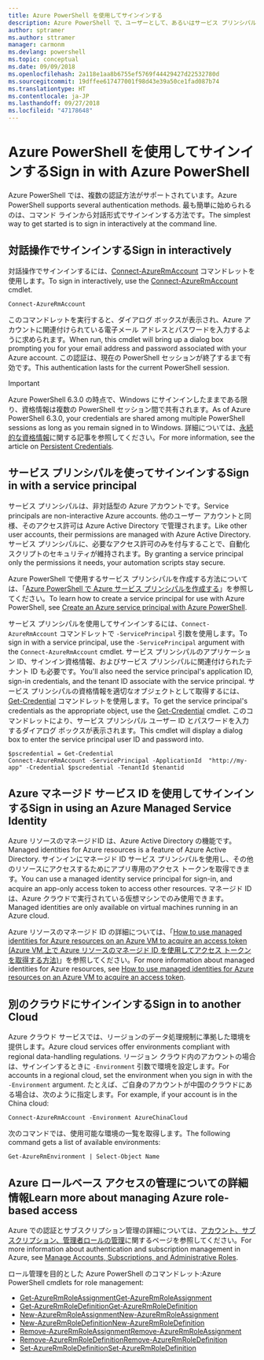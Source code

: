 ```yaml
---
title: Azure PowerShell を使用してサインインする
description: Azure PowerShell で、ユーザーとして、あるいはサービス プリンシパルまたは Azure リソースのマネージド ID を使用してサインインする方法。
author: sptramer
ms.author: sttramer
manager: carmonm
ms.devlang: powershell
ms.topic: conceptual
ms.date: 09/09/2018
ms.openlocfilehash: 2a118e1aa8b6755ef5769f44429427d22532780d
ms.sourcegitcommit: 19dffee617477001f98d43e39a50ce1fad087b74
ms.translationtype: HT
ms.contentlocale: ja-JP
ms.lasthandoff: 09/27/2018
ms.locfileid: "47178648"
---
```

# <a name="sign-in-with-azure-powershell"></a><span data-ttu-id="a9df6-103">Azure PowerShell を使用してサインインする</span><span class="sxs-lookup"><span data-stu-id="a9df6-103">Sign in with Azure PowerShell</span></span>

<span data-ttu-id="a9df6-104">Azure PowerShell では、複数の認証方法がサポートされています。</span><span class="sxs-lookup"><span data-stu-id="a9df6-104">Azure PowerShell supports several authentication methods.</span></span> <span data-ttu-id="a9df6-105">最も簡単に始められるのは、コマンド ラインから対話形式でサインインする方法です。</span><span class="sxs-lookup"><span data-stu-id="a9df6-105">The simplest way to get started is to sign in interactively at the command line.</span></span>

## <a name="sign-in-interactively"></a><span data-ttu-id="a9df6-106">対話操作でサインインする</span><span class="sxs-lookup"><span data-stu-id="a9df6-106">Sign in interactively</span></span>

<span data-ttu-id="a9df6-107">対話操作でサインインするには、[Connect-AzureRmAccount](/powershell/module/azurerm.profile/connect-azurermaccount) コマンドレットを使用します。</span><span class="sxs-lookup"><span data-stu-id="a9df6-107">To sign in interactively, use the [Connect-AzureRmAccount](/powershell/module/azurerm.profile/connect-azurermaccount) cmdlet.</span></span>

```azurepowershell
Connect-AzureRmAccount
```

<span data-ttu-id="a9df6-108">このコマンドレットを実行すると、ダイアログ ボックスが表示され、Azure アカウントに関連付けられている電子メール アドレスとパスワードを入力するように求められます。</span><span class="sxs-lookup"><span data-stu-id="a9df6-108">When run, this cmdlet will bring up a dialog box prompting you for your email address and password associated with your Azure account.</span></span> <span data-ttu-id="a9df6-109">この認証は、現在の PowerShell セッションが終了するまで有効です。</span><span class="sxs-lookup"><span data-stu-id="a9df6-109">This authentication lasts for the current PowerShell session.</span></span>

> [!IMPORTANT]
> <span data-ttu-id="a9df6-110">Azure PowerShell 6.3.0 の時点で、Windows にサインインしたままである限り、資格情報は複数の PowerShell セッション間で共有されます。</span><span class="sxs-lookup"><span data-stu-id="a9df6-110">As of Azure PowerShell 6.3.0, your credentials are shared among multiple PowerShell sessions as long as you remain signed in to Windows.</span></span> <span data-ttu-id="a9df6-111">詳細については、[永続的な資格情報](context-persistence.md)に関する記事を参照してください。</span><span class="sxs-lookup"><span data-stu-id="a9df6-111">For more information, see the article on [Persistent Credentials](context-persistence.md).</span></span>

## <a name="sign-in-with-a-service-principal"></a><span data-ttu-id="a9df6-112">サービス プリンシパルを使ってサインインする</span><span class="sxs-lookup"><span data-stu-id="a9df6-112">Sign in with a service principal</span></span>

<span data-ttu-id="a9df6-113">サービス プリンシパルは、非対話型の Azure アカウントです。</span><span class="sxs-lookup"><span data-stu-id="a9df6-113">Service principals are non-interactive Azure accounts.</span></span> <span data-ttu-id="a9df6-114">他のユーザー アカウントと同様、そのアクセス許可は Azure Active Directory で管理されます。</span><span class="sxs-lookup"><span data-stu-id="a9df6-114">Like other user accounts, their permissions are managed with Azure Active Directory.</span></span> <span data-ttu-id="a9df6-115">サービス プリンシパルに、必要なアクセス許可のみを付与することで、自動化スクリプトのセキュリティが維持されます。</span><span class="sxs-lookup"><span data-stu-id="a9df6-115">By granting a service principal only the permissions it needs, your automation scripts stay secure.</span></span>

<span data-ttu-id="a9df6-116">Azure PowerShell で使用するサービス プリンシパルを作成する方法については、「[Azure PowerShell で Azure サービス プリンシパルを作成する](create-azure-service-principal-azureps.md)」を参照してください。</span><span class="sxs-lookup"><span data-stu-id="a9df6-116">To learn how to create a service principal for use with Azure PowerShell, see [Create an Azure service principal with Azure PowerShell](create-azure-service-principal-azureps.md).</span></span>

<span data-ttu-id="a9df6-117">サービス プリンシパルを使用してサインインするには、`Connect-AzureRmAccount` コマンドレットで `-ServicePrincipal` 引数を使用します。</span><span class="sxs-lookup"><span data-stu-id="a9df6-117">To sign in with a service principal, use the `-ServicePrincipal` argument with the `Connect-AzureRmAccount` cmdlet.</span></span> <span data-ttu-id="a9df6-118">サービス プリンシパルのアプリケーション ID、サインイン資格情報、およびサービス プリンシパルに関連付けられたテナント ID も必要です。</span><span class="sxs-lookup"><span data-stu-id="a9df6-118">You'll also need the service principal's application ID, sign-in credentials, and the tenant ID associate with the service principal.</span></span> <span data-ttu-id="a9df6-119">サービス プリンシパルの資格情報を適切なオブジェクトとして取得するには、[Get-Credential](/powershell/module/microsoft.powershell.security/get-credential) コマンドレットを使用します。</span><span class="sxs-lookup"><span data-stu-id="a9df6-119">To get the service principal's credentials as the appropriate object, use the [Get-Credential](/powershell/module/microsoft.powershell.security/get-credential) cmdlet.</span></span> <span data-ttu-id="a9df6-120">このコマンドレットにより、サービス プリンシパル ユーザー ID とパスワードを入力するダイアログ ボックスが表示されます。</span><span class="sxs-lookup"><span data-stu-id="a9df6-120">This cmdlet will display a dialog box to enter the service principal user ID and password into.</span></span>

```azurepowershell-interactive
$pscredential = Get-Credential
Connect-AzureRmAccount -ServicePrincipal -ApplicationId  "http://my-app" -Credential $pscredential -TenantId $tenantid
```

## <a name="sign-in-using-an-azure-managed-service-identity"></a><span data-ttu-id="a9df6-121">Azure マネージド サービス ID を使用してサインインする</span><span class="sxs-lookup"><span data-stu-id="a9df6-121">Sign in using an Azure Managed Service Identity</span></span>

<span data-ttu-id="a9df6-122">Azure リソースのマネージドID は、Azure Active Directory の機能です。</span><span class="sxs-lookup"><span data-stu-id="a9df6-122">Managed identities for Azure resources is a feature of Azure Active Directory.</span></span> <span data-ttu-id="a9df6-123">サインインにマネージド ID サービス プリンシパルを使用し、その他のリソースにアクセスするためにアプリ専用のアクセス トークンを取得できます。</span><span class="sxs-lookup"><span data-stu-id="a9df6-123">You can use a managed identity service principal for sign-in, and acquire an app-only access token to access other resources.</span></span> <span data-ttu-id="a9df6-124">マネージド ID は、Azure クラウドで実行されている仮想マシンでのみ使用できます。</span><span class="sxs-lookup"><span data-stu-id="a9df6-124">Managed identities are only available on virtual machines running in an Azure cloud.</span></span>

<span data-ttu-id="a9df6-125">Azure リソースのマネージド ID の詳細については、「[How to use managed identities for Azure resources on an Azure VM to acquire an access token (Azure VM 上で Azure リソースのマネージド ID を使用してアクセス トークンを取得する方法)](/azure/active-directory/managed-identities-azure-resources/how-to-use-vm-token)」を参照してください。</span><span class="sxs-lookup"><span data-stu-id="a9df6-125">For more information about managed identities for Azure resources, see [How to use managed identities for Azure resources on an Azure VM to acquire an access token](/azure/active-directory/managed-identities-azure-resources/how-to-use-vm-token).</span></span>

## <a name="sign-in-to-another-cloud"></a><span data-ttu-id="a9df6-126">別のクラウドにサインインする</span><span class="sxs-lookup"><span data-stu-id="a9df6-126">Sign in to another Cloud</span></span>

<span data-ttu-id="a9df6-127">Azure クラウド サービスでは、リージョンのデータ処理規制に準拠した環境を提供します。</span><span class="sxs-lookup"><span data-stu-id="a9df6-127">Azure cloud services offer environments compliant with regional data-handling regulations.</span></span>
<span data-ttu-id="a9df6-128">リージョン クラウド内のアカウントの場合は、サインインするときに `-Environment` 引数で環境を設定します。</span><span class="sxs-lookup"><span data-stu-id="a9df6-128">For accounts in a regional cloud, set the environment when you sign in with the `-Environment` argument.</span></span>
<span data-ttu-id="a9df6-129">たとえば、ご自身のアカウントが中国のクラウドにある場合は、次のように指定します。</span><span class="sxs-lookup"><span data-stu-id="a9df6-129">For example, if your account is in the China cloud:</span></span>

```azurepowershell-interactive
Connect-AzureRmAccount -Environment AzureChinaCloud
```

<span data-ttu-id="a9df6-130">次のコマンドでは、使用可能な環境の一覧を取得します。</span><span class="sxs-lookup"><span data-stu-id="a9df6-130">The following command gets a list of available environments:</span></span>

```azurepowershell-interactive
Get-AzureRmEnvironment | Select-Object Name
```

## <a name="learn-more-about-managing-azure-role-based-access"></a><span data-ttu-id="a9df6-131">Azure ロールベース アクセスの管理についての詳細情報</span><span class="sxs-lookup"><span data-stu-id="a9df6-131">Learn more about managing Azure role-based access</span></span>

<span data-ttu-id="a9df6-132">Azure での認証とサブスクリプション管理の詳細については、[アカウント、サブスクリプション、管理者ロールの管理](/azure/active-directory/role-based-access-control-configure)に関するページを参照してください。</span><span class="sxs-lookup"><span data-stu-id="a9df6-132">For more information about authentication and subscription management in Azure, see [Manage Accounts, Subscriptions, and Administrative Roles](/azure/active-directory/role-based-access-control-configure).</span></span>

<span data-ttu-id="a9df6-133">ロール管理を目的とした Azure PowerShell のコマンドレット:</span><span class="sxs-lookup"><span data-stu-id="a9df6-133">Azure PowerShell cmdlets for role management:</span></span>

* [<span data-ttu-id="a9df6-134">Get-AzureRmRoleAssignment</span><span class="sxs-lookup"><span data-stu-id="a9df6-134">Get-AzureRmRoleAssignment</span></span>](/powershell/module/AzureRM.Resources/Get-AzureRmRoleAssignment)
* [<span data-ttu-id="a9df6-135">Get-AzureRmRoleDefinition</span><span class="sxs-lookup"><span data-stu-id="a9df6-135">Get-AzureRmRoleDefinition</span></span>](/powershell/module/AzureRM.Resources/Get-AzureRmRoleDefinition)
* [<span data-ttu-id="a9df6-136">New-AzureRmRoleAssignment</span><span class="sxs-lookup"><span data-stu-id="a9df6-136">New-AzureRmRoleAssignment</span></span>](/powershell/module/AzureRM.Resources/New-AzureRmRoleAssignment)
* [<span data-ttu-id="a9df6-137">New-AzureRmRoleDefinition</span><span class="sxs-lookup"><span data-stu-id="a9df6-137">New-AzureRmRoleDefinition</span></span>](/powershell/module/AzureRM.Resources/New-AzureRmRoleDefinition)
* [<span data-ttu-id="a9df6-138">Remove-AzureRmRoleAssignment</span><span class="sxs-lookup"><span data-stu-id="a9df6-138">Remove-AzureRmRoleAssignment</span></span>](/powershell/module/AzureRM.Resources/Remove-AzureRmRoleAssignment)
* [<span data-ttu-id="a9df6-139">Remove-AzureRmRoleDefinition</span><span class="sxs-lookup"><span data-stu-id="a9df6-139">Remove-AzureRmRoleDefinition</span></span>](/powershell/module/AzureRM.Resources/Remove-AzureRmRoleDefinition)
* [<span data-ttu-id="a9df6-140">Set-AzureRmRoleDefinition</span><span class="sxs-lookup"><span data-stu-id="a9df6-140">Set-AzureRmRoleDefinition</span></span>](/powershell/module/AzureRM.Resources/Set-AzureRmRoleDefinition)
